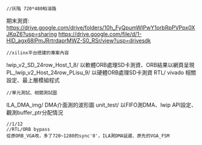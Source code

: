     //灰階 720*480柏油路
 期末測資: https://drive.google.com/drive/folders/10h_FyQpumWIPwY1orbRpPVPpx0XJKqZ6?usp=sharing https://drive.google.com/file/d/1-HID_agx68lPmJRrtrdaprMWZ-S0_RSr/view?usp=drivesdk   
    
    //xilinx平台搭建的專案內容
lwip_v2_SD_24row_Host_1_8/  以軟體ORB處理SD卡測資、ORB結果以網頁呈現
PL_lwip_v2_Host_24row_PLisu_9/  以硬體ORB處理SD卡測資
RTL/ vivado 相關設定、最上層模組程式

    //單元測試、相關測試圖
ILA_DMA_img/ DMA介面測的波形圖
unit_test/  以FIFO測DMA、lwip API設定、觀測buffer_ptr分配情況

    //1/12
    //RTL/ORB bypass
    從原ORB_VGA改，多了720~1280的sync'0'，ILA測DMA延遲、原先的VGA_FSM